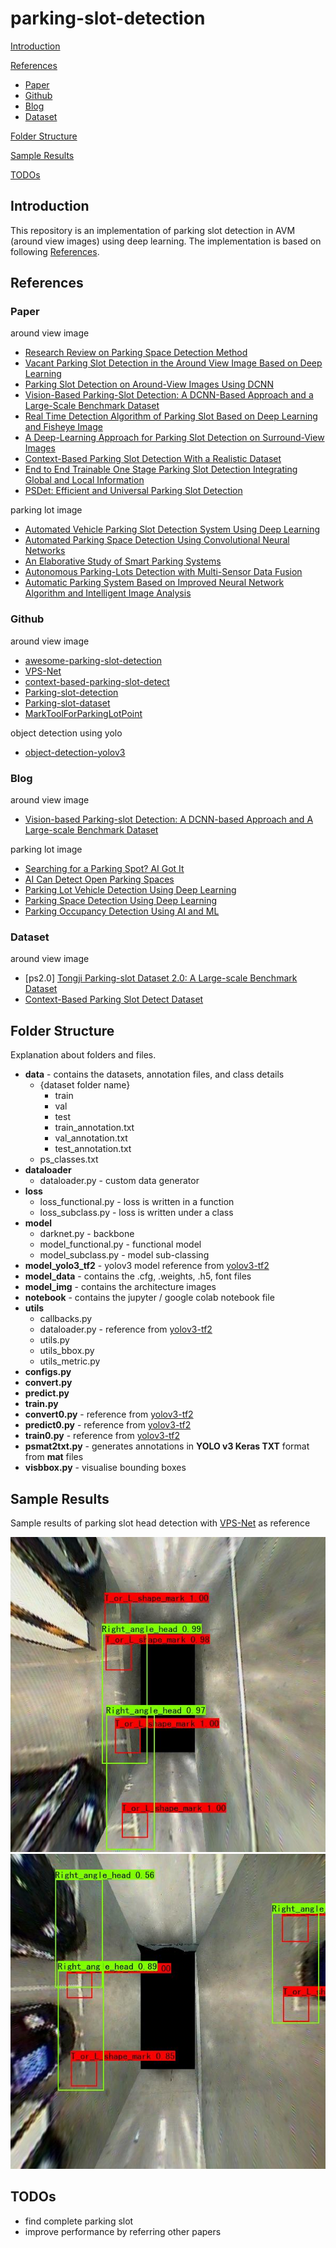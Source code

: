 # parking-slot-detection

[Introduction](#Introduction)

[References](#References)

- [Paper](#Paper)
- [Github](#Github)
- [Blog](#Blog)
- [Dataset](#Dataset)

[Folder Structure](#Folder-Structure)

[Sample Results](#Sample-Results)

[TODOs](#TODOs)

## Introduction

This repository is an implementation of parking slot detection in AVM (around view images) using deep learning.
The implementation is based on following [References](#References).

## References

### Paper
around view image

- [Research Review on Parking Space Detection Method](https://www.mdpi.com/2073-8994/13/1/128/pdf)
- [Vacant Parking Slot Detection in the Around View Image Based on Deep Learning](https://www.mdpi.com/1424-8220/20/7/2138/htm)
- [Parking Slot Detection on Around-View Images Using DCNN](https://www.frontiersin.org/articles/10.3389/fnbot.2020.00046/full)
- [Vision-Based Parking-Slot Detection: A DCNN-Based Approach and a Large-Scale Benchmark Dataset](https://ieeexplore.ieee.org/stamp/stamp.jsp?tp=&arnumber=8412601)
- [Real Time Detection Algorithm of Parking Slot Based on Deep Learning and Fisheye Image](https://iopscience.iop.org/article/10.1088/1742-6596/1518/1/012037/pdf)
- [A Deep-Learning Approach for Parking Slot Detection on Surround-View Images](https://ieeexplore.ieee.org/stamp/stamp.jsp?tp=&arnumber=8813777)
- [Context-Based Parking Slot Detection With a Realistic Dataset](https://ieeexplore.ieee.org/stamp/stamp.jsp?tp=&arnumber=9199853)
- [End to End Trainable One Stage Parking Slot Detection Integrating Global and Local Information](https://arxiv.org/ftp/arxiv/papers/2003/2003.02445.pdf)
- [PSDet: Efficient and Universal Parking Slot Detection](https://arxiv.org/pdf/2005.05528.pdf)

parking lot image

- [Automated Vehicle Parking Slot Detection System Using Deep Learning](https://ieeexplore.ieee.org/stamp/stamp.jsp?tp=&arnumber=9076491&tag=1)
- [Automated Parking Space Detection Using Convolutional Neural Networks](https://arxiv.org/pdf/2106.07228.pdf)
- [An Elaborative Study of Smart Parking Systems](https://www.ijert.org/research/an-elaborative-study-of-smart-parking-systems-IJERTV10IS100056.pdf)
- [Autonomous Parking-Lots Detection with Multi-Sensor Data Fusion](https://www.techscience.com/cmc/v66n2/40666)
- [Automatic Parking System Based on Improved Neural Network Algorithm and Intelligent Image Analysis](https://downloads.hindawi.com/journals/cin/2021/4391864.pdf)

### Github
around view image

- [awesome-parking-slot-detection](https://github.com/lymhust/awesome-parking-slot-detection)
- [VPS-Net](https://github.com/weili1457355863/VPS-Net)
- [context-based-parking-slot-detect](https://github.com/dohoseok/context-based-parking-slot-detect)
- [Parking-slot-detection](https://github.com/wuzzh/Parking-slot-detection)
- [Parking-slot-dataset](https://github.com/wuzzh/Parking-slot-dataset)
- [MarkToolForParkingLotPoint](https://github.com/Teoge/MarkToolForParkingLotPoint)

object detection using yolo

- [object-detection-yolov3](https://github.com/sonalrpatel/object-detection-yolo)

### Blog
around view image

- [Vision-based Parking-slot Detection: A DCNN-based Approach and A Large-scale Benchmark Dataset](https://cslinzhang.github.io/deepps/)

parking lot image

- [Searching for a Parking Spot? AI Got It](https://blogs.nvidia.com/blog/2019/09/11/drive-labs-ai-parking/)
- [AI Can Detect Open Parking Spaces](https://news.developer.nvidia.com/ai-algorithm-aims-to-help-you-find-a-parking-spot/)
- [Parking Lot Vehicle Detection Using Deep Learning](https://medium.com/geoai/parking-lot-vehicle-detection-using-deep-learning-49597917bc4a)
- [Parking Space Detection Using Deep Learning](https://medium.com/the-research-nest/parking-space-detection-using-deep-learning-9fc99a63875e)
- [Parking Occupancy Detection Using AI and ML](https://visionify.ai/parking-occupancy-detection-using-ai-ml/)

### Dataset
around view image

- [ps2.0] [Tongji Parking-slot Dataset 2.0: A Large-scale Benchmark Dataset](https://cslinzhang.github.io/deepps/)
- [Context-Based Parking Slot Detect Dataset](https://github.com/dohoseok/context-based-parking-slot-detect)

## Folder Structure

Explanation about folders and files.

- __data__ - contains the datasets, annotation files, and class details
  - {dataset folder name}
    - train
    - val
    - test
    - train_annotation.txt
    - val_annotation.txt
    - test_annotation.txt
  - ps_classes.txt
- __dataloader__
  - dataloader.py - custom data generator
- __loss__
  - loss_functional.py - loss is written in a function
  - loss_subclass.py - loss is written under a class
- __model__
  - darknet.py - backbone
  - model_functional.py - functional model
  - model_subclass.py - model sub-classing
- __model_yolo3_tf2__ - yolov3 model reference from [yolov3-tf2](https://github.com/zzh8829/yolov3-tf2)
- __model_data__ - contains the .cfg, .weights, .h5, font files
- __model_img__ - contains the architecture images
- __notebook__ - contains the jupyter / google colab notebook file
- __utils__
  - callbacks.py
  - dataloader.py - reference from [yolov3-tf2](https://github.com/zzh8829/yolov3-tf2)
  - utils.py
  - utils_bbox.py
  - utils_metric.py
- __configs.py__
- __convert.py__
- __predict.py__
- __train.py__
- __convert0.py__ - reference from [yolov3-tf2](https://github.com/zzh8829/yolov3-tf2)
- __predict0.py__ - reference from [yolov3-tf2](https://github.com/zzh8829/yolov3-tf2)
- __train0.py__ - reference from [yolov3-tf2](https://github.com/zzh8829/yolov3-tf2)
- __psmat2txt.py__ - generates annotations in __YOLO v3 Keras TXT__ format from __mat__ files
- __visbbox.py__ - visualise bounding boxes

## Sample Results

Sample results of parking slot head detection with [VPS-Net](https://github.com/weili1457355863/VPS-Net) as reference

![Parking slot head](outputs/demo/20160725-3-97.jpg)
![Parking slot head](outputs/demo/20160725-3-647.jpg)

## TODOs

- find complete parking slot
- improve performance by referring other papers
